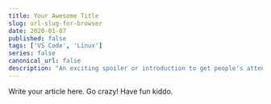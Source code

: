 ```yaml
---
title: Your Awesome Title
slug: url-slug-for-browser
date: 2020-01-07
published: false
tags: ['VS Code', 'Linux']
series: false
canonical_url: false
description: "An exciting spoiler or introduction to get people's attention."
---
```


Write your article here. Go crazy! Have fun kiddo.